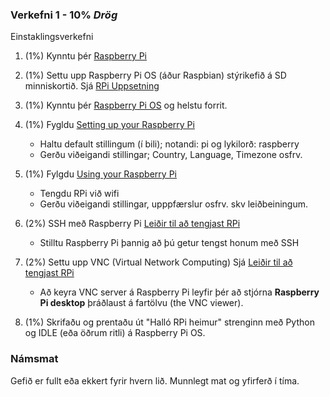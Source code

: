 ### Verkefni 1 - 10% _Drög_
Einstaklingsverkefni

1. (1%) Kynntu þér [Raspberry Pi](https://github.com/GunnarThorunnarson/VESM2CU/wiki/Raspberry-Pi)
2. (1%) Settu upp Raspberry Pi OS (áður Raspbian) stýrikefið á SD minniskortið. Sjá [RPi Uppsetning](https://github.com/GunnarThorunnarson/VESM2CU/wiki/RPi-Uppsetning)
3. (1%) Kynntu þér [Raspberry Pi OS](https://github.com/GunnarThorunnarson/VESM2CU/wiki/St%C3%BDrikerfi-og-RPi) og helstu forrit.
4. (1%) Fygldu [Setting up your Raspberry Pi](https://projects.raspberrypi.org/en/projects/raspberry-pi-setting-up/3)
   - Haltu default stillingum (í bili); notandi: pi  og lykilorð: raspberry
   - Gerðu viðeigandi stillingar; Country, Language, Timezone  osfrv.
5. (1%) Fylgdu [Using your Raspberry Pi](https://projects.raspberrypi.org/en/projects/raspberry-pi-using)
   - Tengdu RPi við wifi
   - Gerðu viðeigandi stillingar, upppfærslur osfrv. skv leiðbeiningum.
6. (2%) SSH með Raspberry Pi [Leiðir til að tengjast RPi](https://github.com/GunnarThorunnarson/VESM2CU/wiki/Lei%C3%B0ir-til-a%C3%B0-tengjast-Raspberry-Pi)
   - Stilltu Raspberry Pi þannig að þú getur tengst honum með SSH 

7. (2%) Settu upp VNC (Virtual Network Computing) Sjá [Leiðir til að tengjast RPi](https://github.com/GunnarThorunnarson/VESM2CU/wiki/Lei%C3%B0ir-til-a%C3%B0-tengjast-Raspberry-Pi)
   - Að keyra VNC server á Raspberry Pi leyfir þér að stjórna **Raspberry Pi desktop** þráðlaust á fartölvu (the VNC viewer).
   
8. (1%) Skrifaðu og prentaðu út "Halló RPi heimur" strenginn með Python og IDLE (eða öðrum ritli) á Raspberry Pi OS.


### Námsmat

Gefið er fullt eða ekkert fyrir hvern lið.
Munnlegt mat og yfirferð í tíma.

